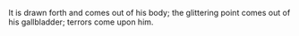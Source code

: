 It is drawn forth and comes out of his body; the glittering point comes out of his gallbladder; terrors come upon him.

